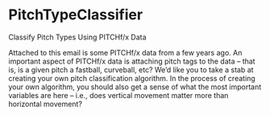 # PitchTypeClassifier
Classify Pitch Types Using PITCHf/x Data

Attached to this email is some PITCHf/x data from a few years ago. An important aspect of
PITCHf/x data is attaching pitch tags to the data – that is, is a given pitch a fastball, curveball, etc?
We’d like you to take a stab at creating your own pitch classification algorithm. In the process of
creating your own algorithm, you should also get a sense of what the most important variables are
here – i.e., does vertical movement matter more than horizontal movement?
